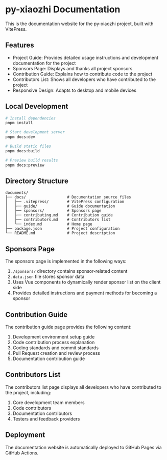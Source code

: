 # py-xiaozhi Documentation

This is the documentation website for the py-xiaozhi project, built with VitePress.

## Features

- Project Guide: Provides detailed usage instructions and development documentation for the project
- Sponsors Page: Displays and thanks all project sponsors
- Contribution Guide: Explains how to contribute code to the project
- Contributors List: Shows all developers who have contributed to the project
- Responsive Design: Adapts to desktop and mobile devices

## Local Development

```bash
# Install dependencies
pnpm install

# Start development server
pnpm docs:dev

# Build static files
pnpm docs:build

# Preview build results
pnpm docs:preview
```

## Directory Structure

```
documents/
├── docs/                  # Documentation source files
│   ├── .vitepress/        # VitePress configuration
│   ├── guide/             # Guide documentation
│   ├── sponsors/          # Sponsors page
│   ├── contributing.md    # Contribution guide
│   ├── contributors.md    # Contributors list
│   └── index.md           # Home page
├── package.json           # Project configuration
└── README.md              # Project description
```

## Sponsors Page

The sponsors page is implemented in the following ways:

1. `/sponsors/` directory contains sponsor-related content
2. `data.json` file stores sponsor data
3. Uses Vue components to dynamically render sponsor list on the client side
4. Provides detailed instructions and payment methods for becoming a sponsor

## Contribution Guide

The contribution guide page provides the following content:

1. Development environment setup guide
2. Code contribution process explanation
3. Coding standards and commit standards
4. Pull Request creation and review process
5. Documentation contribution guide

## Contributors List

The contributors list page displays all developers who have contributed to the project, including:

1. Core development team members
2. Code contributors
3. Documentation contributors
4. Testers and feedback providers

## Deployment

The documentation website is automatically deployed to GitHub Pages via GitHub Actions.
